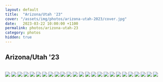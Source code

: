 ```yaml
---
layout: default
title:  "Arizona/Utah '23"
cover: "/assets/img/photos/arizona-utah-2023/cover.jpg"
date:   2023-03-22 10:00:00 +1100
permalink: photos/arizona-utah-23
category: photos
hidden: true
---
```


## Arizona/Utah '23

<br>

<div class="photo-gallery">
  <img src="/assets/img/photos/arizona-utah-2023/1.jpg">
  <img src="/assets/img/photos/arizona-utah-2023/2.jpg">
  <img src="/assets/img/photos/arizona-utah-2023/3.jpg">
  <img src="/assets/img/photos/arizona-utah-2023/4.jpg">
  <img src="/assets/img/photos/arizona-utah-2023/5.jpg">
  <img src="/assets/img/photos/arizona-utah-2023/6.jpg">
  <img src="/assets/img/photos/arizona-utah-2023/7.jpg">
  <img src="/assets/img/photos/arizona-utah-2023/8.jpg">
  <img src="/assets/img/photos/arizona-utah-2023/9.jpg">
  <img src="/assets/img/photos/arizona-utah-2023/10.jpg">
  <img src="/assets/img/photos/arizona-utah-2023/11.jpg">
  <img src="/assets/img/photos/arizona-utah-2023/12.jpg">
  <img src="/assets/img/photos/arizona-utah-2023/13.jpg">
  <img src="/assets/img/photos/arizona-utah-2023/14.jpg">
  <img src="/assets/img/photos/arizona-utah-2023/15.jpg">
  <img src="/assets/img/photos/arizona-utah-2023/16.jpg">
  <img src="/assets/img/photos/arizona-utah-2023/17.jpg">
  <img src="/assets/img/photos/arizona-utah-2023/18.jpg">
  <img src="/assets/img/photos/arizona-utah-2023/19.jpg">
  <img src="/assets/img/photos/arizona-utah-2023/20.jpg">
  <img src="/assets/img/photos/arizona-utah-2023/21.jpg">
  <img src="/assets/img/photos/arizona-utah-2023/22.jpg">
  <img src="/assets/img/photos/arizona-utah-2023/23.jpg">
  <img src="/assets/img/photos/arizona-utah-2023/24.jpg">
  <img src="/assets/img/photos/arizona-utah-2023/25.jpg">
</div>
